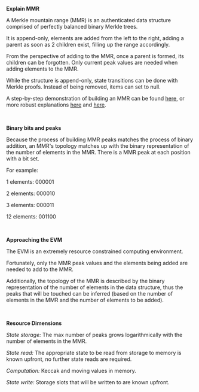 **Explain MMR**

A Merkle mountain range (MMR) is an authenticated data structure comprised of perfectly balanced binary Merkle trees.

It is append-only, elements are added from the left to the right, adding a parent as soon as 2 children exist, filling up the range accordingly. 

From the perspective of adding to the MMR, once a parent is formed, its children can be forgotten. Only current peak values are needed when adding elements to the MMR. 

While the structure is append-only, state transitions can be done with Merkle proofs. Instead of being removed, items can set to null.

A step-by-step demonstration of building an MMR can be found [here](https://talk.nervos.org/t/merging-merkle-mountain-ranges/7273), or more robust explanations [here](https://docs.grin.mw/wiki/chain-state/merkle-mountain-range/) and [here](https://docs.rs/merklemountainrange/latest/src/merklemountainrange/lib.rs.html#23-183).

<br>

**Binary bits and peaks** 

Because the process of building MMR peaks matches the process of binary addition, an MMR's topology matches up with the binary representation of the number of elements in the MMR. There is a MMR peak at each position with a bit set.

For example:

1 elements:   000001

2 elements:   000010

3 elements:   000011

12 elements: 001100

<br>

**Approaching the EVM**

The EVM is an extremely resource constrained computing environment. 

Fortunately, only the MMR peak values and the elements being added are needed to add to the MMR. 

Additionally, the topology of the MMR is described by the binary representation of the number of elements in the data structure, thus the peaks that will be touched can be inferred (based on the number of elements in the MMR and the number of elements to be added).

<br>

**Resource Dimensions**


_State storage:_ The max number of peaks grows logarithmically with the number of elements in the MMR.

_State read:_ The appropriate state to be read from storage to memory is known upfront, no further state reads are required.

_Computation:_ Keccak and moving values in memory.

_State write:_ Storage slots that will be written to are known upfront.

